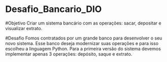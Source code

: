 # Desafio_Bancario_DIO

#Objetivo
Criar um sistema bancário com as operações: sacar, depositar e visualizar extrato.

#Desafio
Fomos contratados por um grande banco para desenvolver o seu novo sistema. Esse banco deseja modernizar suas operações e para isso escolheu a linguagem Python. Para a primeira versão do sistema devemos implementar apenas 3 operações: depósito, saque e extrato.
